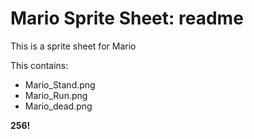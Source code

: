 # Mario Sprite Sheet: readme

This is a sprite sheet for Mario

This contains:

* Mario_Stand.png
* Mario_Run.png
* Mario_dead.png

**256!**

